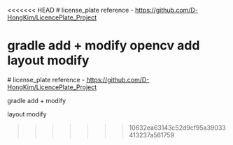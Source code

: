 <<<<<<< HEAD
﻿# license_plate
reference - https://github.com/D-HongKim/LicencePlate_Project

gradle add + modify
opencv add
layout modify
=======
﻿# license_plate
reference - https://github.com/D-HongKim/LicencePlate_Project

gradle add + modify

layout modify
>>>>>>> 10632ea63143c52d9cf95a39033413237a561759
